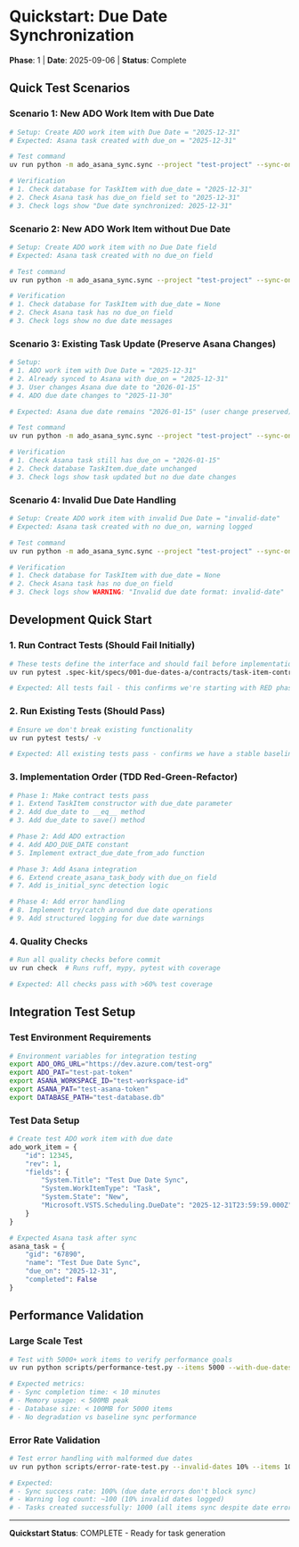 # Quickstart: Due Date Synchronization

**Phase**: 1 | **Date**: 2025-09-06 | **Status**: Complete

## Quick Test Scenarios

### Scenario 1: New ADO Work Item with Due Date
```bash
# Setup: Create ADO work item with Due Date = "2025-12-31"
# Expected: Asana task created with due_on = "2025-12-31"

# Test command
uv run python -m ado_asana_sync.sync --project "test-project" --sync-once

# Verification
# 1. Check database for TaskItem with due_date = "2025-12-31"
# 2. Check Asana task has due_on field set to "2025-12-31"
# 3. Check logs show "Due date synchronized: 2025-12-31"
```

### Scenario 2: New ADO Work Item without Due Date
```bash
# Setup: Create ADO work item with no Due Date field
# Expected: Asana task created with no due_on field

# Test command  
uv run python -m ado_asana_sync.sync --project "test-project" --sync-once

# Verification
# 1. Check database for TaskItem with due_date = None
# 2. Check Asana task has no due_on field
# 3. Check logs show no due date messages
```

### Scenario 3: Existing Task Update (Preserve Asana Changes)
```bash
# Setup: 
# 1. ADO work item with Due Date = "2025-12-31"
# 2. Already synced to Asana with due_on = "2025-12-31" 
# 3. User changes Asana due date to "2026-01-15"
# 4. ADO due date changes to "2025-11-30"

# Expected: Asana due date remains "2026-01-15" (user change preserved)

# Test command
uv run python -m ado_asana_sync.sync --project "test-project" --sync-once

# Verification
# 1. Check Asana task still has due_on = "2026-01-15"
# 2. Check database TaskItem.due_date unchanged
# 3. Check logs show task updated but no due date changes
```

### Scenario 4: Invalid Due Date Handling
```bash
# Setup: Create ADO work item with invalid Due Date = "invalid-date"
# Expected: Asana task created with no due_on, warning logged

# Test command
uv run python -m ado_asana_sync.sync --project "test-project" --sync-once

# Verification  
# 1. Check database for TaskItem with due_date = None
# 2. Check Asana task has no due_on field
# 3. Check logs show WARNING: "Invalid due date format: invalid-date"
```

## Development Quick Start

### 1. Run Contract Tests (Should Fail Initially)
```bash
# These tests define the interface and should fail before implementation
uv run pytest .spec-kit/specs/001-due-dates-a/contracts/task-item-contract.py -v

# Expected: All tests fail - this confirms we're starting with RED phase of TDD
```

### 2. Run Existing Tests (Should Pass)
```bash  
# Ensure we don't break existing functionality
uv run pytest tests/ -v

# Expected: All existing tests pass - confirms we have a stable baseline
```

### 3. Implementation Order (TDD Red-Green-Refactor)
```bash
# Phase 1: Make contract tests pass
# 1. Extend TaskItem constructor with due_date parameter
# 2. Add due_date to __eq__ method
# 3. Add due_date to save() method

# Phase 2: Add ADO extraction
# 4. Add ADO_DUE_DATE constant
# 5. Implement extract_due_date_from_ado function

# Phase 3: Add Asana integration  
# 6. Extend create_asana_task_body with due_on field
# 7. Add is_initial_sync detection logic

# Phase 4: Add error handling
# 8. Implement try/catch around due date operations
# 9. Add structured logging for due date warnings
```

### 4. Quality Checks
```bash
# Run all quality checks before commit
uv run check  # Runs ruff, mypy, pytest with coverage

# Expected: All checks pass with >60% test coverage
```

## Integration Test Setup

### Test Environment Requirements
```bash
# Environment variables for integration testing
export ADO_ORG_URL="https://dev.azure.com/test-org"
export ADO_PAT="test-pat-token"  
export ASANA_WORKSPACE_ID="test-workspace-id"
export ASANA_PAT="test-asana-token"
export DATABASE_PATH="test-database.db"
```

### Test Data Setup
```python
# Create test ADO work item with due date
ado_work_item = {
    "id": 12345,
    "rev": 1,
    "fields": {
        "System.Title": "Test Due Date Sync",
        "System.WorkItemType": "Task",
        "System.State": "New", 
        "Microsoft.VSTS.Scheduling.DueDate": "2025-12-31T23:59:59.000Z"
    }
}

# Expected Asana task after sync
asana_task = {
    "gid": "67890",
    "name": "Test Due Date Sync",
    "due_on": "2025-12-31",
    "completed": False
}
```

## Performance Validation

### Large Scale Test
```bash
# Test with 5000+ work items to verify performance goals
uv run python scripts/performance-test.py --items 5000 --with-due-dates 50%

# Expected metrics:
# - Sync completion time: < 10 minutes
# - Memory usage: < 500MB peak
# - Database size: < 100MB for 5000 items
# - No degradation vs baseline sync performance
```

### Error Rate Validation  
```bash
# Test error handling with malformed due dates
uv run python scripts/error-rate-test.py --invalid-dates 10% --items 1000

# Expected:
# - Sync success rate: 100% (due date errors don't block sync)
# - Warning log count: ~100 (10% invalid dates logged)
# - Tasks created successfully: 1000 (all items sync despite date errors)
```

---
**Quickstart Status**: COMPLETE - Ready for task generation